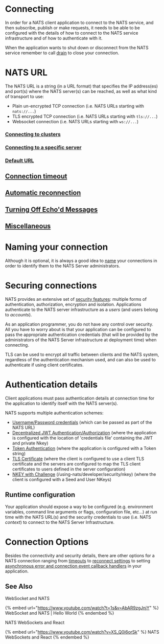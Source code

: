 # Connecting

In order for a NATS client application to connect to the NATS service, and then subscribe, publish or make requests, it needs to be able to be configured with the details of how to connect to the NATS service infrastructure and of how to authenticate with it.

When the application wants to shut down or disconnect from the NATS service remember to call [drain](../receiving/drain.md) to close your connection.

# NATS URL

The NATS URL is a string (in a URL format) that specifies the IP address(es) and port(s) where the NATS server(s) can be reached, as well as what kind of transport to use:
   * Plain un-encrypted TCP connection (i.e. NATS URLs starting with `nats://...`)
   * TLS encrypted TCP connection (i.e. NATS URLs starting with `tls://...`)
   * Websocket connection (i.e. NATS URLs starting with `ws://...`)

### [Connecting to clusters](cluster.md)
### [Connecting to a specific server](specific_server.md)
### [Default URL](default_server.md)

## [Connection timeout](connect_timeout.md)
## [Automatic reconnection](../reconnect/README.md)
## [Turning Off Echo'd Messages](noecho.md)
## [Miscellaneous](misc.md)

# Naming your connection
Although it is optional, it is always a good idea to [name](name.md) your connections in order to identify them to the NATS Server administrators.

# Securing connections

NATS provides an extensive set of [security features](/nats-concepts/security.md): multiple forms of authentication, authorization, encryption and isolation. Applications authenticate to the NATS server infrastructure as a *users* (and users belong to *accounts*). 

As an application programmer, you do not have any control over security. All you have to worry about is that your application can be configured to pass the appropriate authentication credentials (that will be provided by the administrators of the NATS Server infrastructure at deployment time) when connecting.

TLS can be used to encrypt all traffic between clients and the NATS system, regardless of the authentication mechanism used, and can also be used to authenticate if using client certificates.

# Authentication details

Client applications must pass authentication details at connection time for the application to identify itself with the NATS server(s).

NATS supports multiple authentication schemes:
   * [Username/Password credentials](security/userpass.md) (which can be passed as part of the NATS URL)
   * [Decentralized JWT Authentication/Authorization](security/creds.md) (where the application is configured with the location of 'credentials file' containing the JWT and private Nkey)
   * [Token Authentication](security/token.md#connecting-with-a-token) (where the application is configured with a Token string)
   * [TLS Certificate](security/tls.md#connecting-with-tls-and-verify-client-identity) (where the client is configured to use a client TLS certificate and the servers are configured to map the TLS client certificates to users defined in the server configuration)
   * [NKEY with Challenge](security/nkey.md) (/using-nats/developer/security/nkey) (where the client is configured with a Seed and User NKeys)

## Runtime configuration

Your application should expose a way to be configured (e.g. environment variables, command line arguments or flags, configuration file, etc...) at run time with the NATS URL(s) and the security credentials to use (i.e. NATS *context*) to connect to the NATS Server Infrastructure.

# Connection Options

Besides the connectivity and security details, there are other options for a NATS connection ranging from [timeouts](../reconnect/README.md#connection-timeout-attributes) to [reconnect settings](../reconnect/README.md#reconnection-attributes) to setting [asynchronous error and connection event callback handlers](../reconnect/README.md#advisories) in your application.

## See Also

WebSocket and NATS&#x20;

{% embed url="https://www.youtube.com/watch?t=1s&v=AbAR9zgJnjY" %}
WebSocket and NATS | Hello World
{% endembed %}

NATS WebSockets and React

{% embed url="https://www.youtube.com/watch?v=XS_Q0i6orSk" %}
NATS WebSockets and React
{% endembed %}

